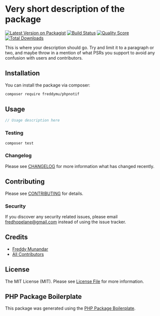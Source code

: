 # Very short description of the package

[![Latest Version on Packagist](https://img.shields.io/packagist/v/freddymu/phpnotif.svg?style=flat-square)](https://packagist.org/packages/freddymu/phpnotif)
[![Build Status](https://img.shields.io/travis/freddymu/phpnotif/master.svg?style=flat-square)](https://travis-ci.org/freddymu/phpnotif)
[![Quality Score](https://img.shields.io/scrutinizer/g/freddymu/phpnotif.svg?style=flat-square)](https://scrutinizer-ci.com/g/freddymu/phpnotif)
[![Total Downloads](https://img.shields.io/packagist/dt/freddymu/phpnotif.svg?style=flat-square)](https://packagist.org/packages/freddymu/phpnotif)

This is where your description should go. Try and limit it to a paragraph or two, and maybe throw in a mention of what PSRs you support to avoid any confusion with users and contributors.

## Installation

You can install the package via composer:

```bash
composer require freddymu/phpnotif
```

## Usage

``` php
// Usage description here
```

### Testing

``` bash
composer test
```

### Changelog

Please see [CHANGELOG](CHANGELOG.md) for more information what has changed recently.

## Contributing

Please see [CONTRIBUTING](CONTRIBUTING.md) for details.

### Security

If you discover any security related issues, please email fredhopelane@gmail.com instead of using the issue tracker.

## Credits

- [Freddy Munandar](https://github.com/freddymu)
- [All Contributors](../../contributors)

## License

The MIT License (MIT). Please see [License File](LICENSE.md) for more information.

## PHP Package Boilerplate

This package was generated using the [PHP Package Boilerplate](https://laravelpackageboilerplate.com).